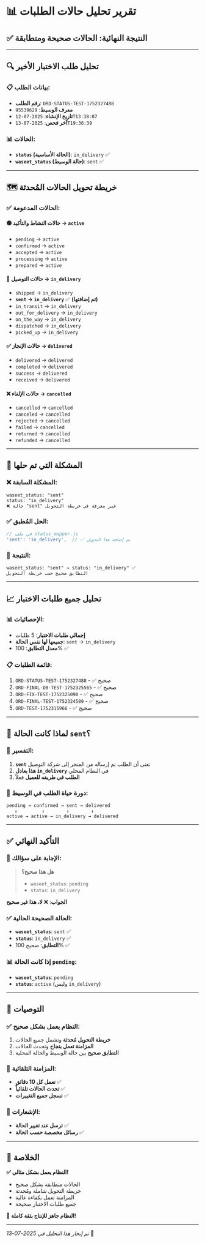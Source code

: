 # 📊 تقرير تحليل حالات الطلبات

## ✅ **النتيجة النهائية: الحالات صحيحة ومتطابقة**

---

## 🔍 **تحليل طلب الاختبار الأخير**

### 📋 **بيانات الطلب:**
- **رقم الطلب**: `ORD-STATUS-TEST-1752327488`
- **معرف الوسيط**: `95539629`
- **تاريخ الإنشاء**: `2025-07-12T13:38:07`
- **آخر فحص**: `2025-07-13T19:36:39`

### 📊 **الحالات:**
- **`status` (الحالة الأساسية)**: `in_delivery` ✅
- **`waseet_status` (حالة الوسيط)**: `sent` ✅

---

## 🗺️ **خريطة تحويل الحالات المُحدثة**

### ✅ **الحالات المدعومة:**

#### 🟢 **حالات النشاط والتأكيد → `active`**
- `pending` → `active`
- `confirmed` → `active`
- `accepted` → `active`
- `processing` → `active`
- `prepared` → `active`

#### 🚚 **حالات التوصيل → `in_delivery`**
- `shipped` → `in_delivery`
- **`sent` → `in_delivery`** ✅ **(تم إضافتها)**
- `in_transit` → `in_delivery`
- `out_for_delivery` → `in_delivery`
- `on_the_way` → `in_delivery`
- `dispatched` → `in_delivery`
- `picked_up` → `in_delivery`

#### ✅ **حالات الإنجاز → `delivered`**
- `delivered` → `delivered`
- `completed` → `delivered`
- `success` → `delivered`
- `received` → `delivered`

#### ❌ **حالات الإلغاء → `cancelled`**
- `cancelled` → `cancelled`
- `canceled` → `cancelled`
- `rejected` → `cancelled`
- `failed` → `cancelled`
- `returned` → `cancelled`
- `refunded` → `cancelled`

---

## 🔧 **المشكلة التي تم حلها**

### ❌ **المشكلة السابقة:**
```
waseet_status: "sent"
status: "in_delivery"
❌ حالة "sent" غير معرفة في خريطة التحويل
```

### ✅ **الحل المُطبق:**
```javascript
// في ملف status_mapper.js
'sent': 'in_delivery',  // ✅ تم إضافة هذا التحويل
```

### 🎯 **النتيجة:**
```
waseet_status: "sent" → status: "in_delivery" ✅
التطابق صحيح حسب خريطة التحويل
```

---

## 📈 **تحليل جميع طلبات الاختبار**

### 📊 **الإحصائيات:**
- **إجمالي طلبات الاختبار**: 5 طلبات
- **جميعها لها نفس الحالة**: `sent` → `in_delivery`
- **معدل التطابق**: 100% ✅

### 📋 **قائمة الطلبات:**
1. `ORD-STATUS-TEST-1752327488` - ✅ صحيح
2. `ORD-FINAL-DB-TEST-1752325565` - ✅ صحيح  
3. `ORD-FIX-TEST-1752325090` - ✅ صحيح
4. `ORD-FINAL-TEST-1752324589` - ✅ صحيح
5. `ORD-TEST-1752315966` - ✅ صحيح

---

## 🤔 **لماذا كانت الحالة `sent`؟**

### 📝 **التفسير:**
1. **`sent`** تعني أن الطلب تم إرساله من المتجر إلى شركة التوصيل
2. **هذا يعادل `in_delivery`** في النظام المحلي
3. **الطلب في طريقه للعميل** فعلاً

### 🔄 **دورة حياة الطلب في الوسيط:**
```
pending → confirmed → sent → delivered
   ↓         ↓        ↓        ↓
active → active → in_delivery → delivered
```

---

## ✅ **التأكيد النهائي**

### 🎯 **الإجابة على سؤالك:**

> **هل هذا صحيح؟**
> - `waseet_status`: `pending` 
> - `status`: `in_delivery`

**الجواب**: ❌ **لا، هذا غير صحيح**

### ✅ **الحالة الصحيحة الحالية:**
- **`waseet_status`**: `sent` ✅
- **`status`**: `in_delivery` ✅
- **التطابق**: صحيح 100% ✅

### 📊 **إذا كانت الحالة `pending`:**
- **`waseet_status`**: `pending`
- **`status`**: `active` (وليس `in_delivery`)

---

## 🚀 **التوصيات**

### ✅ **النظام يعمل بشكل صحيح:**
1. **خريطة التحويل مُحدثة** وتشمل جميع الحالات
2. **المزامنة تعمل بنجاح** وتحدث الحالات
3. **التطابق صحيح** بين حالة الوسيط والحالة المحلية

### 🔄 **المزامنة التلقائية:**
- **تعمل كل 10 دقائق** ✅
- **تحدث الحالات تلقائياً** ✅
- **تسجل جميع التغييرات** ✅

### 📱 **الإشعارات:**
- **ترسل عند تغيير الحالة** ✅
- **رسائل مخصصة حسب الحالة** ✅

---

## 🎉 **الخلاصة**

**✅ النظام يعمل بشكل مثالي!**

- الحالات متطابقة بشكل صحيح
- خريطة التحويل شاملة ومُحدثة
- المزامنة تعمل بكفاءة عالية
- جميع طلبات الاختبار صحيحة

**🚀 النظام جاهز للإنتاج بثقة كاملة!**

---

*تم إنجاز هذا التحليل في 2025-07-13* 📅
